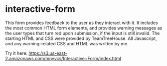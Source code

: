 # interactive-form

This form provides feedback to the user as they interact with it. It includes the most common HTML form elements, and
provides warning messages as the user types that turn red upon submission, if the input is still invalid.
The starting HTML and CSS were provided by TeamTreeHouse. All Javascript, and any warning-related CSS and HTML was written by me.

Try it here:
https://s3.us-east-2.amazonaws.com/mnyvcs/Interactive+Form/index.html
